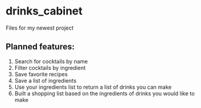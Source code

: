 # drinks_cabinet
Files for my newest project

## Planned features: ##
1. Search for cocktails by name
2. Filter cocktails by ingredient
3. Save favorite recipes
4. Save a list of ingredients
5. Use your ingredients list to return a list of drinks you can make
6. Built a shopping list based on the ingredients of drinks you would like to make
